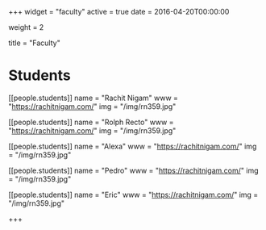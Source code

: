 +++
widget = "faculty"
active = true
date = 2016-04-20T00:00:00

weight = 2

title = "Faculty"

# Students
[[people.students]]
  name = "Rachit Nigam"
  www = "https://rachitnigam.com/"
  img = "/img/rn359.jpg"

[[people.students]]
  name = "Rolph Recto"
  www = "https://rachitnigam.com/"
  img = "/img/rn359.jpg"

[[people.students]]
  name = "Alexa"
  www = "https://rachitnigam.com/"
  img = "/img/rn359.jpg"

[[people.students]]
  name = "Pedro"
  www = "https://rachitnigam.com/"
  img = "/img/rn359.jpg"

[[people.students]]
  name = "Eric"
  www = "https://rachitnigam.com/"
  img = "/img/rn359.jpg"

+++
